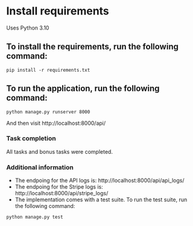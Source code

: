 # Install requirements

Uses Python 3.10

## To install the requirements, run the following command:
```
pip install -r requirements.txt
```

## To run the application, run the following command:
```
python manage.py runserver 8000
```
And then visit http://localhost:8000/api/

### Task completion
All tasks and bonus tasks were completed.


### Additional information
- The endpoing for the API logs is: http://localhost:8000/api/api_logs/
- The endpoing for the Stripe logs is: http://localhost:8000/api/stripe_logs/
- The implementation comes with a test suite. To run the test suite, run the following command:
```
python manage.py test
```
